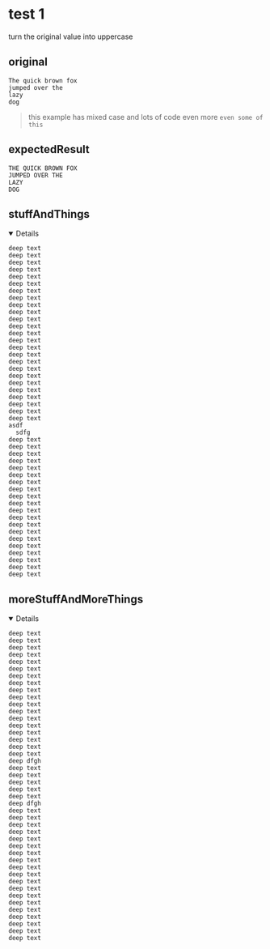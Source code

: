 # test 1
turn the original value into uppercase

## original
```text
The quick brown fox
jumped over the
lazy
dog
```

> this example has mixed case and lots of code
even more `even some of this`

## expectedResult
```text
THE QUICK BROWN FOX
JUMPED OVER THE
LAZY
DOG
```

## stuffAndThings
<details open>

```text
deep text
deep text
deep text
deep text
deep text
deep text
deep text
deep text
deep text
deep text
deep text
deep text
deep text
deep text
deep text
deep text
deep text
deep text
deep text
deep text
deep text
deep text
deep text
deep text
deep text
asdf
  sdfg
deep text
deep text
deep text
deep text
deep text
deep text
deep text
deep text
deep text
deep text
deep text
deep text
deep text
deep text
deep text
deep text
deep text
deep text
deep text
deep text
```
</details>


## moreStuffAndMoreThings
<details open>

```text
deep text
deep text
deep text
deep text
deep text
deep text
deep text
deep text
deep text
deep text
deep text
deep text
deep text
deep text
deep text
deep text
deep text
deep text
deep dfgh
deep text
deep text
deep text
deep text
deep text
deep dfgh
deep text
deep text
deep text
deep text
deep text
deep text
deep text
deep text
deep text
deep text
deep text
deep text
deep text
deep text
deep text
deep text
deep text
deep text
deep text
```
</details>
